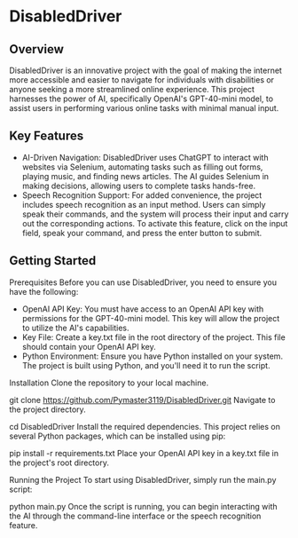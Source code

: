 # DisabledDriver
## Overview
DisabledDriver is an innovative project with the goal of making the internet more accessible and easier to navigate for individuals with disabilities or anyone seeking a more streamlined online experience. This project harnesses the power of AI, specifically OpenAI's GPT-40-mini model, to assist users in performing various online tasks with minimal manual input.

## Key Features
- AI-Driven Navigation: DisabledDriver uses ChatGPT to interact with websites via Selenium, automating tasks such as filling out forms, playing music, and finding news articles. The AI guides Selenium in making decisions, allowing users to complete tasks hands-free.
- Speech Recognition Support: For added convenience, the project includes speech recognition as an input method. Users can simply speak their commands, and the system will process their input and carry out the corresponding actions. To activate this feature, click on the input field, speak your command, and press the enter button to submit.

## Getting Started
Prerequisites
Before you can use DisabledDriver, you need to ensure you have the following:
- OpenAI API Key: You must have access to an OpenAI API key with permissions for the GPT-40-mini model. This key will allow the project to utilize the AI's capabilities.
- Key File: Create a key.txt file in the root directory of the project. This file should contain your OpenAI API key.
- Python Environment: Ensure you have Python installed on your system. The project is built using Python, and you'll need it to run the script.

Installation
Clone the repository to your local machine.

git clone https://github.com/Pymaster3119/DisabledDriver.git
Navigate to the project directory.

cd DisabledDriver
Install the required dependencies. This project relies on several Python packages, which can be installed using pip:

pip install -r requirements.txt
Place your OpenAI API key in a key.txt file in the project's root directory.

Running the Project
To start using DisabledDriver, simply run the main.py script:

python main.py
Once the script is running, you can begin interacting with the AI through the command-line interface or the speech recognition feature.
